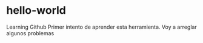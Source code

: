 # hello-world
Learning Github
Primer intento de aprender esta herramienta.
Voy a arreglar algunos problemas
